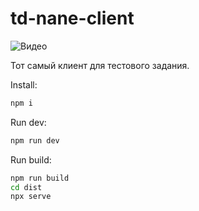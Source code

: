 # td-nane-client

![Видео]("https://i.gyazo.com/2406133a07b27d0241436e16afa4c99c.mp4"/GIF)

Тот самый клиент для тестового задания.

Install:
```bash
npm i
```

Run dev:
```bash
npm run dev
```

Run build:
```bash
npm run build
cd dist
npx serve
```
